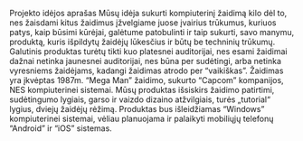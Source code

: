 Projekto idėjos aprašas
Mūsų idėja sukurti kompiuterinį žaidimą kilo dėl to, nes žaisdami kitus žaidimus įžvelgiame juose įvairius trūkumus, kuriuos patys, kaip būsimi kūrėjai, galėtume patobulinti ir taip sukurti, savo manymu, produktą, kuris išpildytų žaidėjų lūkesčius ir būtų be techninių trūkumų.  
Galutinis produktas turėtų tikti kuo platesnei auditorijai, nes esami žaidimai dažnai netinka jaunesnei auditorijai, nes būna per sudėtingi, arba netinka vyresniems žaidėjams, kadangi žaidimas atrodo per “vaikiškas”. 
Žaidimas yra įkvėptas 1987m. “Mega Man” žaidimo, sukurto “Capcom” kompanijos, NES kompiuterinei sistemai. Mūsų produktas išsiskirs žaidimo patirtimi, sudėtingumo lygiais, garso ir vaizdo dizaino atžvilgiais, turės „tutorial“ lygius, dviejų žaidėjų rėžimą. Produktas bus išleidžiamas “Windows” kompiuterinei sistemai, vėliau planuojama ir palaikyti mobiliųjų telefonų “Android” ir “iOS” sistemas.
